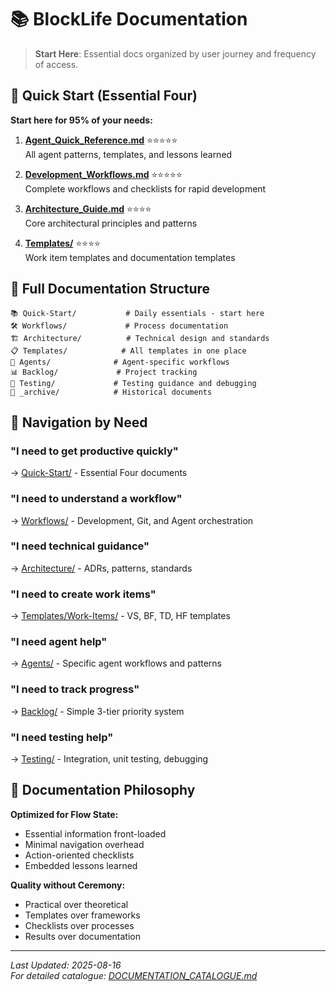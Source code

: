 # 📚 BlockLife Documentation

> **Start Here**: Essential docs organized by user journey and frequency of access.

## 🚀 Quick Start (Essential Four)

**Start here for 95% of your needs:**

1. **[Agent_Quick_Reference.md](Quick-Start/Agent_Quick_Reference.md)** ⭐⭐⭐⭐⭐  
   All agent patterns, templates, and lessons learned

2. **[Development_Workflows.md](Quick-Start/Development_Workflows.md)** ⭐⭐⭐⭐⭐  
   Complete workflows and checklists for rapid development

3. **[Architecture_Guide.md](Quick-Start/Architecture_Guide.md)** ⭐⭐⭐⭐  
   Core architectural principles and patterns

4. **[Templates/](Templates/)** ⭐⭐⭐⭐  
   Work item templates and documentation templates

## 📂 Full Documentation Structure

```
📚 Quick-Start/           # Daily essentials - start here
🛠️ Workflows/             # Process documentation
🏗️ Architecture/          # Technical design and standards  
📋 Templates/            # All templates in one place
🤖 Agents/              # Agent-specific workflows
📊 Backlog/             # Project tracking
🧪 Testing/             # Testing guidance and debugging
📁 _archive/            # Historical documents
```

## 🎯 Navigation by Need

### "I need to get productive quickly"
→ [Quick-Start/](Quick-Start/) - Essential Four documents

### "I need to understand a workflow"  
→ [Workflows/](Workflows/) - Development, Git, and Agent orchestration

### "I need technical guidance"
→ [Architecture/](Architecture/) - ADRs, patterns, standards

### "I need to create work items"
→ [Templates/Work-Items/](Templates/Work-Items/) - VS, BF, TD, HF templates

### "I need agent help"
→ [Agents/](Agents/) - Specific agent workflows and patterns

### "I need to track progress"
→ [Backlog/](Backlog/) - Simple 3-tier priority system

### "I need testing help"
→ [Testing/](Testing/) - Integration, unit testing, debugging

## 🔄 Documentation Philosophy

**Optimized for Flow State:**
- Essential information front-loaded
- Minimal navigation overhead  
- Action-oriented checklists
- Embedded lessons learned

**Quality without Ceremony:**
- Practical over theoretical
- Templates over frameworks
- Checklists over processes
- Results over documentation

---

*Last Updated: 2025-08-16*  
*For detailed catalogue: [DOCUMENTATION_CATALOGUE.md](DOCUMENTATION_CATALOGUE.md)*